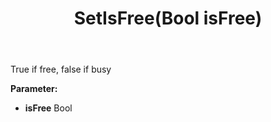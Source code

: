 ﻿---
uid: crmscript_ref_NSAppointmentEntity_SetIsFree
title: SetIsFree(Bool isFree)
intellisense: NSAppointmentEntity.SetIsFree
keywords: NSAppointmentEntity, GetIsFree
so.topic: reference
---

True if free, false if busy

**Parameter:** 
 - **isFree** Bool

